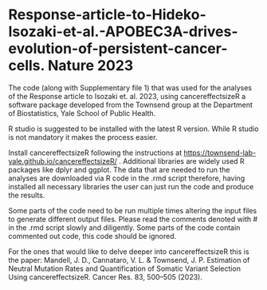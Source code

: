 # Response-article-to-Hideko-Isozaki-et-al.-APOBEC3A-drives-evolution-of-persistent-cancer-cells. __Nature__ 2023
The code (along with Supplementary file 1) that was used for the analyses of the Response article to Isozaki et. al. 2023, using cancereffectsizeR a software package developed from the Townsend group at the Department of Biostatistics, Yale School of Public Health.

R studio is suggested to be installed with the latest R version. While R studio is not mandatory it makes the process easier.

Install cancereffectsizeR following the instructions at https://townsend-lab-yale.github.io/cancereffectsizeR/ . Additional libraries are widely used R packages like dplyr and ggplot.
The data that are needed to run the analyses are downloaded via R code in the .rmd script therefore, having installed all necessary libraries the user can just run the code and produce the results.

Some parts of the code need to be run multiple times altering the input files to generate different output files. 
Please read the comments denoted with # in the .rmd script slowly and diligently. Some parts of the code contain commented out code, this code should be ignored.

For the ones that would like to delve deeper into cancereffectsizeR this is the paper: Mandell, J. D., Cannataro, V. L. & Townsend, J. P. Estimation of Neutral Mutation Rates and Quantification of Somatic Variant Selection Using cancereffectsizeR. Cancer Res. 83, 500–505 (2023).

